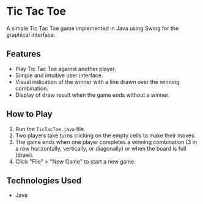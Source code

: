 
# Tic Tac Toe

A simple Tic Tac Toe game implemented in Java using Swing for the graphical interface.

## Features

- Play Tic Tac Toe against another player.
- Simple and intuitive user interface.
- Visual indication of the winner with a line drawn over the winning combination.
- Display of draw result when the game ends without a winner.

## How to Play

1. Run the `TicTacToe.java` file.
2. Two players take turns clicking on the empty cells to make their moves.
3. The game ends when one player completes a winning combination (3 in a row horizontally, vertically, or diagonally) or when the board is full (draw).
4. Click "File" > "New Game" to start a new game.

## Technologies Used

- Java

